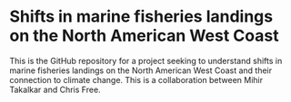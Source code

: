 # Shifts in marine fisheries landings on the North American West Coast

This is the GitHub repository for a project seeking to understand shifts in marine fisheries landings on the North American West Coast and their connection to climate change. This is a collaboration between Mihir Takalkar and Chris Free.
